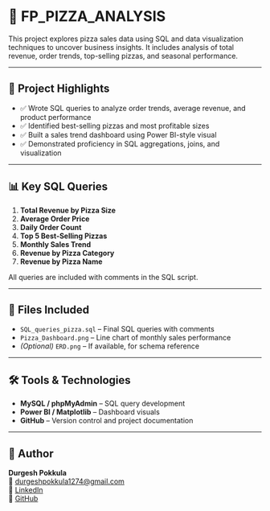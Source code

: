 
# 🍕 FP_PIZZA_ANALYSIS

This project explores pizza sales data using SQL and data visualization techniques to uncover business insights. It includes analysis of total revenue, order trends, top-selling pizzas, and seasonal performance.

---

## 📌 Project Highlights

- ✅ Wrote SQL queries to analyze order trends, average revenue, and product performance
- ✅ Identified best-selling pizzas and most profitable sizes
- ✅ Built a sales trend dashboard using Power BI-style visual
- ✅ Demonstrated proficiency in SQL aggregations, joins, and visualization

---

## 📊 Key SQL Queries

1. **Total Revenue by Pizza Size**
2. **Average Order Price**
3. **Daily Order Count**
4. **Top 5 Best-Selling Pizzas**
5. **Monthly Sales Trend**
6. **Revenue by Pizza Category**
7. **Revenue by Pizza Name**

All queries are included with comments in the SQL script.

---

## 📂 Files Included

- `SQL_queries_pizza.sql` – Final SQL queries with comments
- `Pizza_Dashboard.png` – Line chart of monthly sales performance
- *(Optional)* `ERD.png` – If available, for schema reference

---

## 🛠️ Tools & Technologies

- **MySQL / phpMyAdmin** – SQL query development
- **Power BI / Matplotlib** – Dashboard visuals
- **GitHub** – Version control and project documentation

---

## 👤 Author

**Durgesh Pokkula**  
📧 durgeshpokkula1274@gmail.com  
🔗 [LinkedIn](https://www.linkedin.com/in/durgesh-pokkula-23ba201aa)  
🔗 [GitHub](https://github.com/durgeshpokkula)
